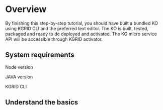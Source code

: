 # Overview

By finishing this step-by-step tutorial, you should have built a bundled KO using KGRID CLI and the preferred text editor. The KO is built, tested, packaged and ready to de deployed and activated. The KO micro service API will be accessible through KGRID activator.

## System requirements
Node version

JAVA version

KGRID CLI

## Understand the basics
